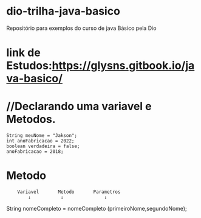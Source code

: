 # dio-trilha-java-basico
Repositório para exemplos do curso de java Básico pela Dio

# link de Estudos:https://glysns.gitbook.io/java-basico/

# //Declarando uma variavel e Metodos.
    String meuNome = "Jakson";
    int anoFabricacao = 2022;
    boolean verdadeira = false;
    anoFabricacao = 2018;
# Metodo
        Variavel       Metodo       Parametros
            ↓           ↓               ↓
String nomeCompleto = nomeCompleto (primeiroNome,segundoNome);
